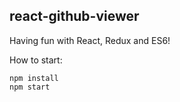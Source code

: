## react-github-viewer

Having fun with React, Redux and ES6!

How to start:

```
npm install
npm start
```
